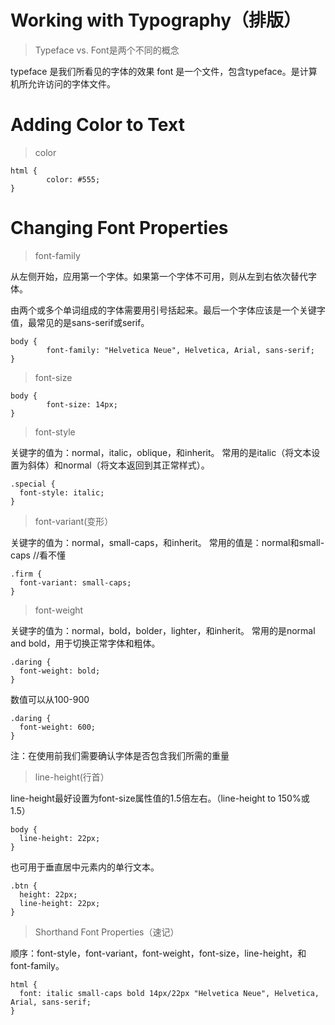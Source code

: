 # Working with Typography（排版）
>Typeface vs. Font是两个不同的概念

typeface 是我们所看见的字体的效果
font 是一个文件，包含typeface。是计算机所允许访问的字体文件。

# Adding Color to Text
>color

    html {
            color: #555;
    }

# Changing Font Properties
>font-family

从左侧开始，应用第一个字体。如果第一个字体不可用，则从左到右依次替代字体。

由两个或多个单词组成的字体需要用引号括起来。最后一个字体应该是一个关键字值，最常见的是sans-serif或serif。

    body {
            font-family: "Helvetica Neue", Helvetica, Arial, sans-serif;
    }
    
>font-size

    body {
            font-size: 14px;
    }

>font-style

关键字的值为：normal，italic，oblique，和inherit。
常用的是italic（将文本设置为斜体）和normal（将文本返回到其正常样式）。

    .special {
      font-style: italic;
    }

>font-variant(变形）

关键字的值为：normal，small-caps，和inherit。
常用的值是：normal和small-caps //看不懂

    .firm {
      font-variant: small-caps;
    }

>font-weight

关键字的值为：normal，bold，bolder，lighter，和inherit。
常用的是normal and bold，用于切换正常字体和粗体。

    .daring {
      font-weight: bold;
    }

数值可以从100-900
    
    .daring {
      font-weight: 600;
    }

注：在使用前我们需要确认字体是否包含我们所需的重量

>line-height(行首）

line-height最好设置为font-size属性值的1.5倍左右。（line-height to 150%或 1.5）

    body {
      line-height: 22px;
    }

也可用于垂直居中元素内的单行文本。
    
    .btn {
      height: 22px;
      line-height: 22px;
    }
    
>Shorthand Font Properties（速记）

顺序：font-style，font-variant，font-weight，font-size，line-height，和font-family。

    html {
      font: italic small-caps bold 14px/22px "Helvetica Neue", Helvetica,                        Arial, sans-serif;
    }





    
        
            
                
                    
                        
                            
                                
                                    
                                        
                                            
                                                
                                                    
                                                        
                                                            
                                                                
                                                                    
                                                                        
                                                                            
                                                                                
                                                                                    
                                                                                        
                                                                                            
                                                                                                
                                                                                                    
                                                                                                        
                                                                                                            
                                                                                                                    
